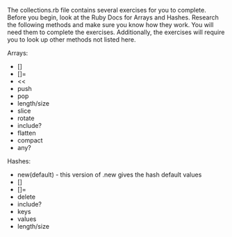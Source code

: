 The collections.rb file contains several exercises for you to complete. Before you begin, look at the Ruby Docs for Arrays and Hashes. Research the following methods and make sure you know how they work. You will need them to complete the exercises. Additionally, the exercises will require you to look up other methods not listed here.

Arrays:

* []
* []=
* <<
* push
* pop
* length/size
* slice
* rotate
* include?
* flatten
* compact
* any?

Hashes:

* new(default) - this version of .new gives the hash default values
* []
* []=
* delete
* include?
* keys
* values
* length/size
